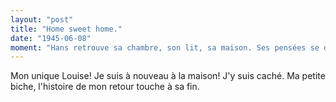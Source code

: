 ```yaml
---
layout: "post"
title: "Home sweet home."
date: "1945-06-08"
moment: "Hans retrouve sa chambre, son lit, sa maison. Ses pensées se dirigent vers Louise. Il écrit"
---
```


Mon unique Louise! Je suis à nouveau à la maison! J'y suis caché. Ma petite biche, l'histoire de mon retour touche à sa fin.


<div class="histoire"></div>

<div class="commentaire"></div>